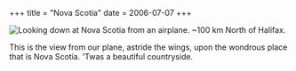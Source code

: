 +++
title = "Nova Scotia"
date = 2006-07-07
+++

![Looking down at Nova Scotia from an airplane.  ~100 km North of Halifax.](http://www.aphoenix.ca/photoblog/photos/NovaScotia.jpg)

This is the view from our plane, astride the wings, upon the wondrous place that is Nova Scotia. 'Twas a beautiful countryside.
